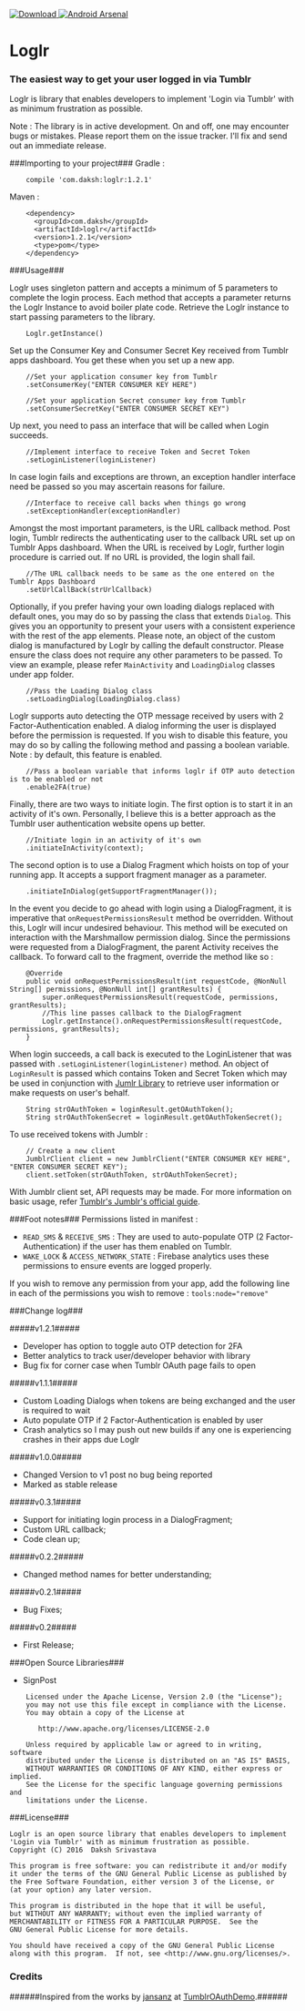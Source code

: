 [ ![Download](https://api.bintray.com/packages/dakshsrivastava/maven/Loglr/images/download.svg) ](https://bintray.com/dakshsrivastava/maven/Loglr/_latestVersion) [![Android Arsenal](https://img.shields.io/badge/Android%20Arsenal-Loglr-green.svg?style=true)](https://android-arsenal.com/details/1/3265)
# Loglr #
### The easiest way to get your user logged in via Tumblr ###

Loglr is library that enables developers to implement 'Login via Tumblr' with as minimum frustration as possible.

Note : The library is in active development. On and off, one may encounter bugs or mistakes. Please report them on the issue tracker. I'll fix and send out an immediate release.

###Importing to your project###
Gradle : 
        
        compile 'com.daksh:loglr:1.2.1'

Maven : 

        <dependency>
          <groupId>com.daksh</groupId>
          <artifactId>loglr</artifactId>
          <version>1.2.1</version>
          <type>pom</type>
        </dependency>

###Usage###

Loglr uses singleton pattern and accepts a minimum of 5 parameters to complete the login process. Each method that accepts a parameter returns the Loglr Instance to avoid boiler plate code.
Retrieve the Loglr instance to start passing parameters to the library. 

        Loglr.getInstance()

Set up the Consumer Key and Consumer Secret Key received from Tumblr apps dashboard. You get these when you set up a new app.
 
        //Set your application consumer key from Tumblr
        .setConsumerKey("ENTER CONSUMER KEY HERE")
         
        //Set your application Secret consumer key from Tumblr
        .setConsumerSecretKey("ENTER CONSUMER SECRET KEY")

Up next, you need to pass an interface that will be called when Login succeeds.
  
        //Implement interface to receive Token and Secret Token
        .setLoginListener(loginListener) 

In case login fails and exceptions are thrown, an exception handler interface need be passed so you may ascertain reasons for failure.

        //Interface to receive call backs when things go wrong
        .setExceptionHandler(exceptionHandler)

Amongst the most important parameters, is the URL callback method. Post login, Tumblr redirects the authenticating user to the callback URL set up on Tumblr Apps dashboard. When the URL is received by Loglr, further login procedure is carried out. If no URL is provided, the login shall fail.

        //The URL callback needs to be same as the one entered on the Tumblr Apps Dashboard
        .setUrlCallBack(strUrlCallback)

Optionally, if you prefer having your own loading dialogs replaced with default ones, you may do so by passing the class that extends `Dialog`. This gives you an opportunity to present your users with a consistent experience with the rest of the app elements.
Please note, an object of the custom dialog is manufactured by Loglr by calling the default constructor. Please ensure the class does not require any other parameters to be passed. To view an example, please refer `MainActivity` and `LoadingDialog` classes under app folder.
        
        //Pass the Loading Dialog class
        .setLoadingDialog(LoadingDialog.class)

Loglr supports auto detecting the OTP message received by users with 2 Factor-Authentication enabled. A dialog informing the user is displayed before the permission is requested. If you wish to disable this feature, you may do so by calling the following method and passing a boolean variable. Note : by default, this feature is enabled.    

        //Pass a boolean variable that informs loglr if OTP auto detection is to be enabled or not
        .enable2FA(true)

Finally, there are two ways to initiate login. The first option is to start it in an activity of it's own. Personally, I believe this is a better approach as the Tumblr user authentication website opens up better. 

        //Initiate login in an activity of it's own
        .initiateInActivity(context);

The second option is to use a Dialog Fragment which hoists on top of your running app. It accepts a support fragment manager as a parameter.
        
        .initiateInDialog(getSupportFragmentManager());

In the event you decide to go ahead with login using a DialogFragment, it is imperative that `onRequestPermissionsResult` method be overridden. Without this, Loglr will incur undesired behaviour. This method will be executed on interaction with the Marshmallow permission dialog. Since the permissions were requested from a DialogFragment, the parent Activity receives the callback. To forward call to the fragment, override the method like so :
        
        @Override
        public void onRequestPermissionsResult(int requestCode, @NonNull String[] permissions, @NonNull int[] grantResults) {
            super.onRequestPermissionsResult(requestCode, permissions, grantResults);
            //This line passes callback to the DialogFragment
            Loglr.getInstance().onRequestPermissionsResult(requestCode, permissions, grantResults);
        }

When login succeeds, a call back is executed to the LoginListener that was passed with `.setLoginListener(loginListener)` method. An object of `LoginResult` is passed which contains Token and Secret Token  which may be used in conjunction with [Jumlr Library](https://github.com/tumblr/jumblr) to retrieve user information or make requests on user's behalf.

        String strOAuthToken = loginResult.getOAuthToken();
        String strOAuthTokenSecret = loginResult.getOAuthTokenSecret();

To use received tokens with Jumblr :
        
        // Create a new client
        JumblrClient client = new JumblrClient("ENTER CONSUMER KEY HERE", "ENTER CONSUMER SECRET KEY");
        client.setToken(strOAuthToken, strOAuthTokenSecret);

With Jumblr client set, API requests may be made. For more information on basic usage, refer [Tumblr's Jumblr's official guide](https://github.com/tumblr/jumblr).

###Foot notes###
Permissions listed in manifest :
* `READ_SMS` & `RECEIVE_SMS` : They are used to auto-populate OTP (2 Factor-Authentication) if the user has them enabled on Tumblr.
* `WAKE_LOCK` & `ACCESS_NETWORK_STATE` : Firebase analytics uses these permissions to ensure events are logged properly.

If you wish to remove any permission from your app, add the following line in each of the permissions you wish to remove : `tools:node="remove"`

###Change log###

#####v1.2.1#####
* Developer has option to toggle auto OTP detection for 2FA
* Better analytics to track user/developer behavior with library
* Bug fix for corner case when Tumblr OAuth page fails to open

#####v1.1.1#####
* Custom Loading Dialogs when tokens are being exchanged and the user is required to wait
* Auto populate OTP if 2 Factor-Authentication is enabled by user
* Crash analytics so I may push out new builds if any one is experiencing crashes in their apps due Loglr 

#####v1.0.0#####
* Changed Version to v1 post no bug being reported
* Marked as stable release

#####v0.3.1#####
* Support for initiating login process in a DialogFragment;
* Custom URL callback;
* Code clean up;

#####v0.2.2#####
* Changed method names for better understanding;

#####v0.2.1#####
* Bug Fixes;

#####v0.2#####
* First Release;

###Open Source Libraries###

* SignPost

```
    Licensed under the Apache License, Version 2.0 (the "License");
    you may not use this file except in compliance with the License.
    You may obtain a copy of the License at

       http://www.apache.org/licenses/LICENSE-2.0
    
    Unless required by applicable law or agreed to in writing, software
    distributed under the License is distributed on an "AS IS" BASIS,
    WITHOUT WARRANTIES OR CONDITIONS OF ANY KIND, either express or implied.
    See the License for the specific language governing permissions and
    limitations under the License.
```

###License###


    Loglr is an open source library that enables developers to implement 'Login via Tumblr' with as minimum frustration as possible.
    Copyright (C) 2016  Daksh Srivastava

    This program is free software: you can redistribute it and/or modify
    it under the terms of the GNU General Public License as published by
    the Free Software Foundation, either version 3 of the License, or
    (at your option) any later version.

    This program is distributed in the hope that it will be useful,
    but WITHOUT ANY WARRANTY; without even the implied warranty of
    MERCHANTABILITY or FITNESS FOR A PARTICULAR PURPOSE.  See the
    GNU General Public License for more details.

    You should have received a copy of the GNU General Public License
    along with this program.  If not, see <http://www.gnu.org/licenses/>.

### Credits ####
######Inspired from the works by [jansanz](https://github.com/jansanz) at [TumblrOAuthDemo](https://github.com/jansanz/TumblrOAuthDemo).######